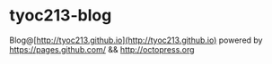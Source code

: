 tyoc213-blog
============

Blog@[http://tyoc213.github.io](http://tyoc213.github.io) powered by https://pages.github.com/ && http://octopress.org
